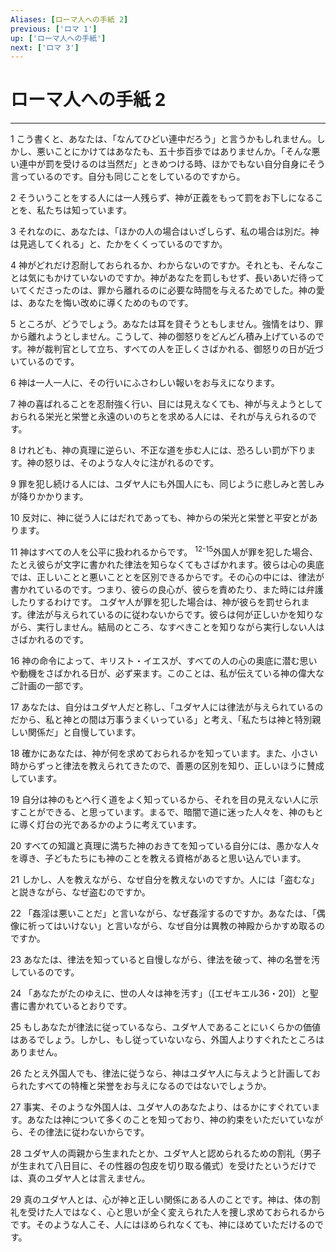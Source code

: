 ```yaml
---
Aliases: [ローマ人への手紙 2]
previous: ['ロマ 1']
up: ['ローマ人への手紙']
next: ['ロマ 3']
---
```

# ローマ人への手紙 2

***




1 
こう書くと、あなたは、「なんてひどい連中だろう」と言うかもしれません。しかし、悪いことにかけてはあなたも、五十歩百歩ではありませんか。「そんな悪い連中が罰を受けるのは当然だ」ときめつける時、ほかでもない自分自身にそう言っているのです。自分も同じことをしているのですから。 



2 
そういうことをする人には一人残らず、神が正義をもって罰をお下しになることを、私たちは知っています。 



3 
それなのに、あなたは、「ほかの人の場合はいざしらず、私の場合は別だ。神は見逃してくれる」と、たかをくくっているのですか。 



4 
神がどれだけ忍耐しておられるか、わからないのですか。それとも、そんなことは気にもかけていないのですか。神があなたを罰しもせず、長いあいだ待っていてくださったのは、罪から離れるのに必要な時間を与えるためでした。神の愛は、あなたを悔い改めに導くためのものです。 



5 
ところが、どうでしょう。あなたは耳を貸そうともしません。強情をはり、罪から離れようとしません。こうして、神の御怒りをどんどん積み上げているのです。神が裁判官として立ち、すべての人を正しくさばかれる、御怒りの日が近づいているのです。 



6 
神は一人一人に、その行いにふさわしい報いをお与えになります。 



7 
神の喜ばれることを忍耐強く行い、目には見えなくても、神が与えようとしておられる栄光と栄誉と永遠のいのちとを求める人には、それが与えられるのです。 



8 
けれども、神の真理に逆らい、不正な道を歩む人には、恐ろしい罰が下ります。神の怒りは、そのような人々に注がれるのです。 



9 
罪を犯し続ける人には、ユダヤ人にも外国人にも、同じように悲しみと苦しみが降りかかります。 



10 
反対に、神に従う人にはだれであっても、神からの栄光と栄誉と平安とがあります。 



11 
神はすべての人を公平に扱われるからです。 <sup class="versenum">12-15</sup>外国人が罪を犯した場合、たとえ彼らが文字に書かれた律法を知らなくてもさばかれます。彼らは心の奥底では、正しいことと悪いこととを区別できるからです。その心の中には、律法が書かれているのです。つまり、彼らの良心が、彼らを責めたり、また時には弁護したりするわけです。 ユダヤ人が罪を犯した場合は、神が彼らを罰せられます。律法が与えられているのに従わないからです。彼らは何が正しいかを知りながら、実行しません。結局のところ、なすべきことを知りながら実行しない人はさばかれるのです。 



16 
神の命令によって、キリスト・イエスが、すべての人の心の奥底に潜む思いや動機をさばかれる日が、必ず来ます。このことは、私が伝えている神の偉大なご計画の一部です。 



17 
あなたは、自分はユダヤ人だと称し、「ユダヤ人には律法が与えられているのだから、私と神との間は万事うまくいっている」と考え、「私たちは神と特別親しい関係だ」と自慢しています。 



18 
確かにあなたは、神が何を求めておられるかを知っています。また、小さい時からずっと律法を教えられてきたので、善悪の区別を知り、正しいほうに賛成しています。 



19 
自分は神のもとへ行く道をよく知っているから、それを目の見えない人に示すことができる、と思っています。まるで、暗闇で道に迷った人々を、神のもとに導く灯台の光であるかのように考えています。 



20 
すべての知識と真理に満ちた神のおきてを知っている自分には、愚かな人々を導き、子どもたちにも神のことを教える資格があると思い込んでいます。 



21 
しかし、人を教えながら、なぜ自分を教えないのですか。人には「盗むな」と説きながら、なぜ盗むのですか。 



22 
「姦淫は悪いことだ」と言いながら、なぜ姦淫するのですか。あなたは、「偶像に祈ってはいけない」と言いながら、なぜ自分は異教の神殿からかすめ取るのですか。 



23 
あなたは、律法を知っていると自慢しながら、律法を破って、神の名誉を汚しているのです。 



24 
「あなたがたのゆえに、世の人々は神を汚す」（[エゼキエル36・20]）と聖書に書かれているとおりです。 



25 
もしあなたが律法に従っているなら、ユダヤ人であることにいくらかの価値はあるでしょう。しかし、もし従っていないなら、外国人よりすぐれたところはありません。 



26 
たとえ外国人でも、律法に従うなら、神はユダヤ人に与えようと計画しておられたすべての特権と栄誉をお与えになるのではないでしょうか。 



27 
事実、そのような外国人は、ユダヤ人のあなたより、はるかにすぐれています。あなたは神について多くのことを知っており、神の約束をいただいていながら、その律法に従わないからです。 



28 
ユダヤ人の両親から生まれたとか、ユダヤ人と認められるための割礼（男子が生まれて八日目に、その性器の包皮を切り取る儀式）を受けたというだけでは、真のユダヤ人とは言えません。 



29 
真のユダヤ人とは、心が神と正しい関係にある人のことです。神は、体の割礼を受けた人ではなく、心と思いが全く変えられた人を捜し求めておられるからです。そのような人こそ、人にはほめられなくても、神にほめていただけるのです。
